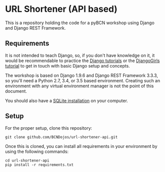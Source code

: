 # URL Shortener (API based)

This is a repository holding the code for a pyBCN workshop using Django and Django REST Framework.

## Requirements

It is not intended to teach Django, so, if you don't have knowledge on it, it would be recommendable to practice the [Django tutorials](https://docs.djangoproject.com/en/1.9/intro/tutorial01/) or the [DjangoGirls tutorial](https://www.gitbook.com/book/djangogirls/djangogirls-tutorial/details) to get in touch with basic Django setup and concepts.

The workshop is based on Django 1.9.6 and Django REST Framework 3.3.3, so you'll need a Python 2.7, 3.4, or 3.5 based environment.
Creating such an environment with any virtual environment manager is not the point of this document.

You should also have a [SQLite installation](http://www.tutorialspoint.com/sqlite/sqlite_installation.htm) on your computer.

## Setup

For the proper setup, clone this repository:

    git clone github.com/BCNDojos/url-shortener-api.git
    
Once this is cloned, you can install all requirements in your environment by using the following commands:

    cd url-shortener-api
    pip install -r requirements.txt
